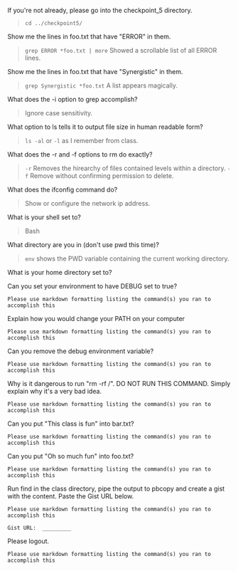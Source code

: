 
If you're not already, please go into the checkpoint_5 directory.

> `cd ../checkpoint5/`

Show me the lines in foo.txt that have "ERROR" in them.

> `grep ERROR *foo.txt | more`
> Showed a scrollable list of all ERROR lines.
    
Show me the lines in foo.txt that have "Synergistic" in them.

> `grep Synergistic *foo.txt`
> A list appears magically.

What does the -i option to grep accomplish?

> Ignore case sensitivity.

What option to ls tells it to output file size in human readable form?

> `ls -al` or `-l` as I remember from class.

What does the -r and -f options to rm do exactly?

> `-r` Removes the hirearchy of files contained levels within a directory.
> `-f` Remove without confirming permission to delete.

What does the ifconfig command do?

> Show or configure the network ip address.

What is your shell set to?

> Bash

What directory are you in (don't use pwd this time)?

> `env` shows the PWD variable containing the current working directory.

What is your home directory set to?



Can you set your environment to have DEBUG set to true?

    Please use markdown formatting listing the command(s) you ran to accomplish this

Explain how you would change your PATH on your computer

    Please use markdown formatting listing the command(s) you ran to accomplish this

Can you remove the debug environment variable?

    Please use markdown formatting listing the command(s) you ran to accomplish this
    
Why is it dangerous to run "rm -rf /". DO NOT RUN THIS COMMAND. Simply explain why it's a very bad idea.

    Please use markdown formatting listing the command(s) you ran to accomplish this

Can you put "This class is fun" into bar.txt?

    Please use markdown formatting listing the command(s) you ran to accomplish this

Can you put "Oh so much fun" into foo.txt?

    Please use markdown formatting listing the command(s) you ran to accomplish this

Run find in the class directory, pipe the output to pbcopy and create a gist with the content.  Paste the Gist URL below.

    Please use markdown formatting listing the command(s) you ran to accomplish this

    Gist URL:  _________

Please logout.

    Please use markdown formatting listing the command(s) you ran to accomplish this


